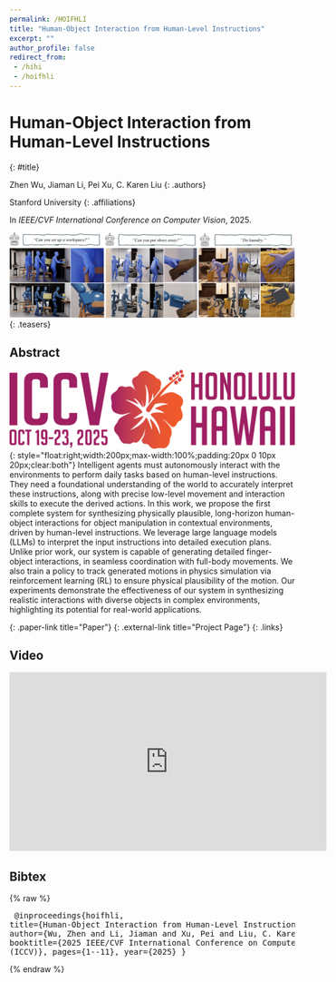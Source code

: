 ```yaml
---
permalink: /HOIFHLI
title: "Human-Object Interaction from Human-Level Instructions"
excerpt: ""
author_profile: false
redirect_from: 
 - /hihi
 - /hoifhli
--- 
```


# Human-Object Interaction from Human-Level Instructions
{: #title}

<span>Zhen Wu</span>,
<span>Jiaman Li</span>,
<span>Pei Xu</span>,
<span>C. Karen Liu</span>
{: .authors}

<span>Stanford University</span>
{: .affiliations}

In _IEEE/CVF International Conference on Computer Vision_, 2025.

![teaser](projects/hoifhli/teaser1.png)
{: .teasers}

## Abstract
![ICCV 2025](projects/hoifhli/iccv2025_logo.png){: style="float:right;width:200px;max-width:100%;padding:20px 0 10px 20px;clear:both"}
Intelligent agents must autonomously interact with the environments to perform daily tasks based on human-level instructions. They need a foundational understanding of the world to accurately interpret these instructions, along with precise low-level movement and interaction skills to execute the derived actions. In this work, we propose the first complete system for synthesizing physically plausible, long-horizon human-object interactions for object manipulation in contextual environments, driven by human-level instructions. We leverage large language models (LLMs) to interpret the input instructions into detailed execution plans. Unlike prior work, our system is capable of generating detailed finger-object interactions, in seamless coordination with full-body movements. We also train a policy to track generated motions in physics simulation via reinforcement learning (RL) to ensure physical plausibility of the motion. Our experiments demonstrate the effectiveness of our system in synthesizing realistic interactions with diverse objects in complex environments, highlighting its potential for real-world applications.


[](https://arxiv.org/pdf/2406.17840){: .paper-link title="Paper"}
[](https://hoifhli.github.io){: .external-link title="Project Page"}
{: .links}

## Video
<div style="max-width:560px">
<iframe width="560" height="315" src="https://www.youtube.com/embed/ztTsMeIgIGk?si=Vn8C8pZ_vN1B69C7" frameborder="0" allow="accelerometer; autoplay; clipboard-write; encrypted-media; gyroscope; picture-in-picture; web-share" allowfullscreen></iframe>
</div>

## Bibtex
{% raw %}<pre class="bibtex">
@inproceedings{hoifhli,
  title={Human-Object Interaction from Human-Level Instructions},
  author={Wu, Zhen and Li, Jiaman and Xu, Pei and Liu, C. Karen},
  booktitle={2025 IEEE/CVF International Conference on Computer Vision (ICCV)},
  pages={1--11},
  year={2025}
}
</pre>{% endraw %}
